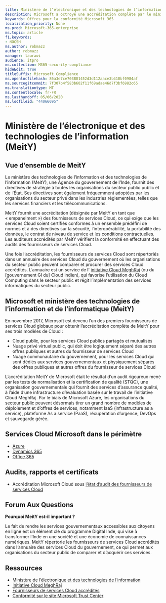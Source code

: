 ```yaml
---
title: Ministère de l’électronique et des technologies de l’information (MeitY)
description: Microsoft a octroyé une accréditation complète par le ministère des technologies de l’information et de l’informatique en Inde.
keywords: Offres pour la conformité Microsoft 365
localization_priority: None
ms.prod: Microsoft-365-enterprise
ms.topic: article
f1.keywords:
- NOCSH
ms.author: robmazz
author: robmazz
manager: laurawi
audience: itpro
ms.collection: M365-security-compliance
hideEdit: true
titleSuffix: Microsoft Compliance
ms.openlocfilehash: 86a3e7ce703881452d3d112aace3b418bf0984af
ms.sourcegitcommit: 7f307b4f583b602f11f69adae46d7f3bf6982c65
ms.translationtype: MT
ms.contentlocale: fr-FR
ms.lasthandoff: 05/06/2020
ms.locfileid: "44066095"
---
```

# <a name="ministry-of-electronics-and-information-technology-meity"></a>Ministère de l’électronique et des technologies de l’information (MeitY)

## <a name="meity-overview"></a>Vue d’ensemble de MeitY

Le ministère des technologies de l’information et des technologies de l’information (MeitY), une Agence du gouvernement de l’Inde, fournit des directives de stratégie à toutes les organisations du secteur public public et de l’État. Ses directives sont également fréquemment adoptées par les organisations du secteur privé dans les industries réglementées, telles que les services financiers et les télécommunications.

MeitY fournit une accréditation (désignée par MeitY en tant que « empanelment ») des fournisseurs de services Cloud, ce qui exige que les services Cloud soient certifiés conformes à un ensemble prédéfini de normes et à des directives sur la sécurité, l’interopérabilité, la portabilité des données, le contrat de niveau de service et les conditions contractuelles. Les auditeurs accrédités par MeitY vérifient la conformité en effectuant des audits des fournisseurs de services Cloud.

Une fois l’accréditation, les fournisseurs de services Cloud sont répertoriés dans un annuaire des services Cloud du gouvernement où les organisations du secteur public peuvent comparer et procurer des services Cloud accrédités. L’annuaire est un service de l' [initiative Cloud MeghRaj](https://meity.gov.in/content/gi-cloud-meghraj) (ou du \[gouvernement GI du\] Cloud indien), qui favorise l’utilisation du Cloud Computing dans le secteur public et régit l’implémentation des services informatiques du secteur public.

## <a name="microsoft-and-ministry-of-electronics-and-information-technology-meity"></a>Microsoft et ministère des technologies de l’information et de l’informatique (MeitY)

En novembre 2017, Microsoft est devenu l’un des premiers fournisseurs de services Cloud globaux pour obtenir l’accréditation complète de MeitY pour ses trois modèles de Cloud :

- Cloud public, pour les services Cloud publics partagés et mutualisés
- Nuage privé virtuel public, qui doit être logiquement séparé des autres offres publiques et autres du fournisseur de services Cloud
- Nuage communautaire du gouvernement, pour les services Cloud qui sont dédiés aux services gouvernementaux et physiquement séparés des offres publiques et autres offres du fournisseur de services Cloud

L’accréditation MeitY de Microsoft était le résultat d’un audit rigoureux mené par les tests de normalisation et la certification de qualité (STQC), une organisation gouvernementale qui fournit des services d’assurance qualité, à l’aide d’une infrastructure d’évaluation basée sur le travail de l’initiative Cloud MeghRaj. Par le biais de Microsoft Azure, les organisations du secteur public peuvent désormais tirer un grand nombre de modèles de déploiement et d’offres de services, notamment IaaS (infrastructure as a service), plateforme As a service (PaaS), récupération d’urgence, DevOps et sauvegarde gérée.

## <a name="microsoft-in-scope-cloud-services"></a>Services Cloud Microsoft dans le périmètre

- [Azure](https://aka.ms/AzureCompliance)
- [Dynamics 365](https://download.microsoft.com/download/E/1/9/E1977163-7A86-4812-AC18-C03ADC958AAF/Microsoft_Dynamics_365_Cloud_Service_Compliance_Datasheet.pdf)
- [Office 365](https://aka.ms/Office365ComplianceOfferings)

## <a name="audits-reports-and-certificates"></a>Audits, rapports et certificats

- Accréditation Microsoft Cloud sous [l’état d’audit des fournisseurs de services Cloud](https://meity.gov.in/content/gi-cloud-meghraj)

## <a name="frequently-asked-questions"></a>Forum Aux Questions

**Pourquoi MeitY est-il important ?**

Le fait de rendre les services gouvernementaux accessibles aux citoyens en ligne est un élément clé du programme Digital Inde, qui vise à transformer l’Inde en une société et une économie de connaissances numériques. MeitY répertorie les fournisseurs de services Cloud accrédités dans l’annuaire des services Cloud du gouvernement, ce qui permet aux organisations du secteur public de comparer et d’acquérir ces services.

## <a name="resources"></a>Ressources

- [Ministère de l’électronique et des technologies de l’information](https://meity.gov.in/)
- [Initiative Cloud MeghRaj](https://meity.gov.in/content/gi-cloud-meghraj)
- [Fournisseurs de services Cloud accrédités](https://meity.gov.in/content/gi-cloud-meghraj)
- [Conformité sur le site Microsoft Trust Center](https://www.microsoft.com/trust-center/compliance/compliance-overview)
